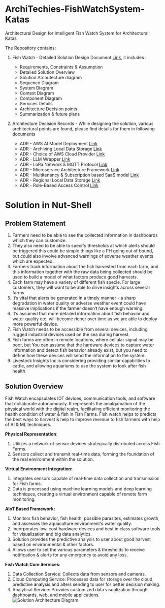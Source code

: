 # ArchiTechies-FishWatchSystem-Katas
Architectural Design for Intelligent Fish Watch System for Architectural Katas

The Repository contains:
1. Fish Watch - Detailed Solution Design Document [Link](https://github.com/gnikunj/ArchiTechies---FishWatchSystem---Katas/blob/main/ArchiTechies%20-%20Fish%20Watch%20Solution%20Design%20Document.pdf), it includes :
    - Requirements, Constraints & Assumption
    - Detailed Solution Overview
    - Solution Archutecture diagram
    - Sequence Diagram
    - System Diagram
    - Context Diagram
    - Component Diagram
    - Services Details
    - Architecture Decision points
    - Summarization & future plans

2. Architecture Decision Records - While designing the solution, various architectural points are found, please find details for them in following documents
    - ADR - AWS AI Model Deployment [Link](https://github.com/gnikunj/ArchiTechies---FishWatchSystem---Katas/blob/main/ADR/ADR%20-%20AWS%20AI%20Model%20Deployment.pdf)
    - ADR - Archiving Local Data Storage [Link](https://github.com/gnikunj/ArchiTechies---FishWatchSystem---Katas/blob/main/ADR/ADR%20-%20Archiving%20Local%20Data%20Storage.pdf)
    - ADR - Choice of AWS Cloud Provider [Link](https://github.com/gnikunj/ArchiTechies---FishWatchSystem---Katas/blob/main/ADR/ADR%20-%20Choice%20of%20AWS%20Cloud%20Provider.pdf)
    - ADR - LLM Wrapper [Link](https://github.com/gnikunj/ArchiTechies---FishWatchSystem---Katas/blob/main/ADR/ADR%20-%20LLM%20Wrapper.pdf)
    - ADR - LoRa Network & MQTT Protocol [Link](https://github.com/gnikunj/ArchiTechies---FishWatchSystem---Katas/blob/main/ADR/ADR%20-%20LoRa%20Network%20%26%20MQTT%20%20Protocol.pdf)
    - ADR - Microservice Architecture Framework [Link](https://github.com/gnikunj/ArchiTechies---FishWatchSystem---Katas/blob/main/ADR/ADR%20-%20Microservice%20Architecture%20Framework.pdf)
    - ADR - Multitenancy & Subscription based SaaS model [Link](https://github.com/gnikunj/ArchiTechies---FishWatchSystem---Katas/blob/main/ADR/ADR%20-%20Multitenancy%20%26%20Subscription%20based%20SaaS%20model.pdf)
    - ADR - Regional Local Data Storage [Link](https://github.com/gnikunj/ArchiTechies---FishWatchSystem---Katas/blob/main/ADR/ADR%20-%20Regional%20Local%20Data%20Storage.pdf)
    - ADR - Role-Based Access Control [Link](https://github.com/gnikunj/ArchiTechies---FishWatchSystem---Katas/blob/main/ADR/ADR%20-%20Role-Based%20Access%20Control.pdf)


# Solution in Nut-Shell
## Problem Statement
1. Farmers need to be able to see the collected information in dashboards which they can customize.
2. They also need to be able to specify thresholds at which alerts should be triggered this could be simple things like a PH going out of bound, but could also involve advanced warnings of adverse weather events which are expected.
3. Farmers track information about the fish harvested from each farm, and this information together with the raw data being collected should be used to build a model of what factors produce good harvests.
4. Each farm may have a variety of different fish specie. For large customers, they will want to be able to drive insights across several farms.
5. It’s vital that alerts be generated in a timely manner - a sharp degradation in water quality or adverse weather event could have massive implications if the farmer doesn’t have enough warning.
6. It’s assumed that more detailed information about fish behavior and water quality etc. will become richer over time as we are able to deploy more powerful device.
7. Fish Watch needs to be accessible from several devices, including rugged industrial devices used on the sea during harvest.
8. Fish farms are often in remote locations, where cellular signal may be poor, but You can assume that the hardware devices to capture water information and detect fish behavior already exist, but you need to define how these devices will send the information to the system.
9. Livestock Insights Inc is considering providing similar capabilities to cattle, and allowing aquariums to use the system to look after fish health.

## Solution Overview
Fish Watch encapsulates IOT devices, communication tools, and software that collaborate autonomously. It represents the amalgamation of the physical world with the digital realm, facilitating efficient monitoring the health condition of water & fish in Fish Farms. Fish watch helps to predicts the best ways to harvest & help to improve revenue to fish farmers with help of AI & ML techniques.

**Physical Representation:**
1. Utilizes a network of sensor devices strategically distributed across Fish Farms.
2. Sensors collect and transmit real-time data, forming the foundation of the real environment within the solution.

**Virtual Environment Integration:**
1. Integrates sensors capable of real-time data collection and transmission for Fish farms.
2. Data is processed using machine learning models and deep learning techniques, creating a virtual environment capable of remote farm monitoring.

**AIoT Based Framework:**
1. Monitors fish behavior, fish health, possible parasites, estimates growth, and assesses the aquaculture environment's water quality.
2. Incorporates low-cost hardware devices and best in class software tools for visualization and big data analytics.
3. Solution provides the predictive analysis to user about good harvest based on environmental & other factors.
4. Allows user to set the various parameters & thresholds to receive notification & alerts for any emergency to avoid any loss.

**Fish Watch Core Services:**
1. Data Collection Service: Collects data from sensors and cameras.
2. Cloud Computing Service: Processes data for storage over the cloud, predictive analysis and alters sending to user for better decision making.
3. Analytical Service: Provides customized data visualization through dashboards, web, and mobile applications.
   ![Solution Architecture Diagram](https://github.com/gnikunj/ArchiTechies---FishWatchSystem---Katas/assets/16604629/91f5e6aa-4770-4801-9c26-9e4a37802b3b)

